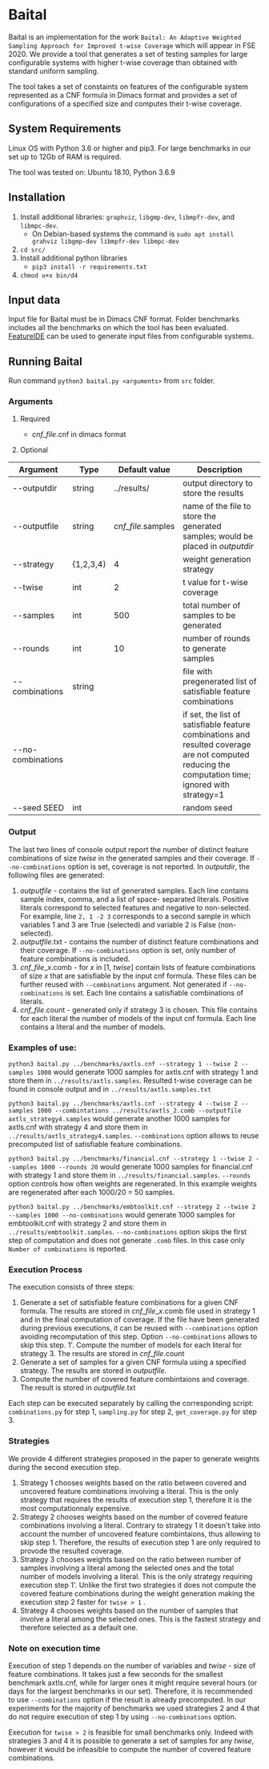 # Baital

Baital is an implementation for the work `Baital: An Adaptive Weighted Sampling Approach for Improved t-wise Coverage` which will appear in FSE 2020. We provide a tool that generates a set of testing samples for large configurable systems with higher t-wise coverage than obtained with standard uniform sampling.

The tool takes a set of constaints on features of the configurable system represented as a CNF formula in Dimacs format and provides a set of configurations of a specified size and computes their t-wise coverage.

## System Requirements

Linux OS with Python 3.6 or higher and pip3. For large benchmarks in our set up to 12Gb of RAM is required. 

The tool was tested on: Ubuntu 18.10, Python 3.6.9

## Installation

1. Install additional libraries: `graphviz`, `libgmp-dev`, `libmpfr-dev`, and `libmpc-dev`.
    - On Debian-based systems the command is `sudo apt install grahviz libgmp-dev libmpfr-dev libmpc-dev` 
2. `cd src/`
3. Install additional python libraries
    - `pip3 install -r requirements.txt`
4. `chmod u+x bin/d4`


## Input data

Input file for Baital must be in Dimacs CNF format. Folder benchmarks includes all the benchmarks on which the tool has been evaluated. [FeatureIDE](https://github.com/FeatureIDE/FeatureIDE/releases/tag/v3.6.0) can be used to generate input files from configurable systems. 

## Running Baital

Run command `python3 baital.py <arguments>` from `src` folder. 

### Arguments

1. Required
    - *cnf_file*.cnf in dimacs format
    
2. Optional

| Argument | Type | Default value | Description | 
| -------- | ---- | ------------- | ----------- |
| --outputdir | string | ../results/ | output directory to store the results |
| --outputfile | string | *cnf_file*.samples | name of the file to store the generated samples; would be placed in *outputdir* |
| --strategy | {1,2,3,4} | 4 | weight generation strategy |
| --twise | int | 2 | t value for t-wise coverage |
| --samples | int | 500 | total number of samples to be generated |
| --rounds | int | 10|  number of rounds to generate samples |
| --combinations | string | | file with pregenerated list of satisfiable feature combinations |
| --no-combinations | | | if set, the list of satisfiable feature combinations and resulted coverage are not computed reducing the computation time; ignored with strategy=1 |
| --seed SEED | int | | random seed |

### Output

The last two lines of console output report the number of distinct feature combinations of size *twise* in the generated samples and their coverage. If `--no-combinations` option is set, coverage is not reported.
In *outputdir*, the following files are generated:
1. *outputfile* - contains the list of generated samples. Each line contains sample index, comma, and a list of space- separated literals. Positive literals correspond to selected features and negative to non-selected. For example, line `2, 1 -2 3` corresponds to a second sample in which variables 1 and 3 are True (selected) and variable 2 is False (non-selected). 
2. *outputfile*.txt - contains the number of distinct feature combinations and their coverage. If `--no-combinations` option is set, only number of feature combinations is included.
3. *cnf_file*_*x*.comb - for *x* in [1, *twise*] contain lists of feature combinations of size *x* that are satisfiable by the input cnf formula. These files can be further reused with `--combinations` argument. Not generated if `--no-combinations` is set. Each line contains a satisfiable combinations of literals.
4. *cnf_file*.count  - generated only if strategy 3 is chosen. This file contains for each literal the number of models of the input cnf formula. Each line contains a literal and the number of models.
    
### Examples of use:

`python3 baital.py ../benchmarks/axtls.cnf --strategy 1 --twise 2 --samples 1000` 
would generate 1000 samples for axtls.cnf with strategy 1 and store them in `../results/axtls.samples`. Resulted t-wise coverage can be found in console output and in `../results/axtls.samples.txt`

`python3 baital.py ../benchmarks/axtls.cnf --strategy 4 --twise 2 --samples 1000 --combintations ../results/axtls_2.comb --outputfile axtls_strategy4.samples` 
would generate another 1000 samples for axtls.cnf with strategy 4 and store them in `../results/axtls_strategy4.samples`. `--combinations` option allows to reuse precomputed list of satisfiable feature combinations.

`python3 baital.py ../benchmarks/financial.cnf --strategy 1 --twise 2 --samples 1000 --rounds 20` 
would generate 1000 samples for financial.cnf with strategy 1 and store them in `../results/financial.samples`. `--rounds` option controls how often weights are regenerated. In this example weights are regenerated after each 1000/20 = 50 samples. 

`python3 baital.py ../benchmarks/embtoolkit.cnf --strategy 2 --twise 2 --samples 1000 --no-combinations`
would generate 1000 samples for embtoolkit.cnf with strategy 2 and store them in `../results/embtoolkit.samples`. `--no-combinations` option skips the first step of computation and does not generate `.comb` files. In this case only `Number of combinations` is reported.

### Execution Process

The execution consists of three steps:

1. Generate a set of satisfiable feature combinations for a given CNF formula. The results are stored in *cnf_file*_*x*.comb file used in strategy 1 and in the final computation of coverage. If the file have been generated during previous executions, it can be reused with `--combinations` option avoiding recomputation of this step. Option `--no-combinations` allows to skip this step.
1'. Compute the number of models for each literal for strategy 3. The results are stored in *cnf_file*.count
2. Generate a set of samples for a given CNF formula using a specified strategy. The results are stored in *outputfile*.
3. Compute the number of covered feature combintaions and coverage. The result is stored in *outputfile*.txt

Each step can be executed separately by calling the corresponding script: `combinations.py` for step 1, `sampling.py` for step 2, `get_coverage.py` for step 3.


### Strategies

We provide 4 different strategies proposed in the paper to generate weights during the second execution step. 
1. Strategy 1 chooses weights based on the ratio between covered and uncovered feature combinations involving a literal. This is the only strategy that requires the results of execution step 1, therefore it is the most computationnaly expensive.
2. Strategy 2 chooses weights based on the number of covered feature combinations involving a literal. Contrary to strategy 1 it doesn't take into account the number of uncovered feature combintaions, thus allowing to skip step 1. Therefore, the results of execution step 1 are only required to provode the resulted coverage.
3. Strategy 3 chooses weights based on the ratio between number of samples involving a literal among the selected ones and the total number of models involving a literal. This is the only strategy requiring execution step 1'. Unlike the first two strategies it does not compute the covered feature combinations during the weight generation making the execution step 2 faster for `twise > 1` .
4. Strategy 4 chooses weights based on the number of samples that involve a literal among the selected ones. This is the fastest strategy and therefore selected as a default one. 

### Note on execution time

Execution of step 1 depends on the number of variables and *twise* - size of feature combinations. It takes just a few seconds for the smallest benchmark axtls.cnf, while for larger ones it might require several hours (or days for the largest benchmarks in our set). Therefore, it is recommended to use `--combinations` option if the result is already precomputed. In our experiments for the majority of benchmarks we used strategies 2 and 4 that do not require execution of step 1 by using `--no-combinations` option.

Execution for `twise > 2` is feasible for small benchmarks only. Indeed with strategies 3 and 4 it is possible to generate a set of samples for any *twise*, however it would be infeasible to compute the number of covered feature combinations. 


